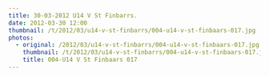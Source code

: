 ```yaml
---
title: 30-03-2012 U14 V St Finbarrs.
date: 2012-03-30 12:00
thumbnail: /t/2012/03/u14-v-st-finbarrs/004-u14-v-st-finbaars-017.jpg
photos:
  - original: /2012/03/u14-v-st-finbarrs/004-u14-v-st-finbaars-017.jpg
    thumbnail: /t/2012/03/u14-v-st-finbarrs/004-u14-v-st-finbaars-017.jpg
    title: 004-U14 V St Finbaars 017
---
```

